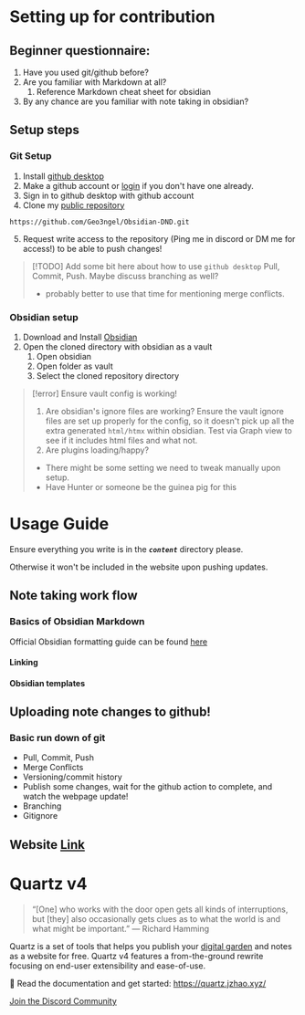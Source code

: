 # Setting up for contribution
## Beginner questionnaire:
1. Have you used git/github before?
2. Are you familiar with Markdown at all?
	1. Reference Markdown cheat sheet for obsidian
3. By any chance are you familiar with note taking in obsidian?

## Setup steps
### Git Setup
1. Install [github desktop](https://desktop.github.com/download/)
2. Make a github account or [login](https://github.com/login) if you don't have one already.
3. Sign in to github desktop with github account
4. Clone my [public repository](https://github.com/Geo3ngel/Obsidian-DND)
```
https://github.com/Geo3ngel/Obsidian-DND.git
```
5. Request write access to the repository (Ping me in discord or DM me for access!) to be able to push changes!
> [!TODO] Add some bit here about how to use `github desktop`
> Pull, Commit, Push.
> Maybe discuss branching as well?
> - probably better to use that time for mentioning merge conflicts.
### Obsidian setup
1. Download and Install [Obsidian](https://obsidian.md/download)
2. Open the cloned directory with obsidian as a vault
	1. Open obsidian
	2. Open folder as vault
	3. Select the cloned repository directory
> [!error] Ensure vault config is working!
> 1. Are obsidian's ignore files are working? Ensure the vault ignore files are set up properly for the config, so it doesn't pick up all the extra generated `html/htmx` within obsidian. Test via Graph view to see if it includes html files and what not.
> 2. Are plugins loading/happy?
> 	- There might be some setting we need to tweak manually upon setup.
> 	- Have Hunter or someone be the guinea pig for this

# Usage Guide
Ensure everything you write is in the ***`content`*** directory please.

Otherwise it won't be included in the website upon pushing updates.
## Note taking work flow
### Basics of Obsidian Markdown
Official Obsidian formatting guide can be found [here](https://help.obsidian.md/Editing+and+formatting/Basic+formatting+syntax)
#### Linking
#### Obsidian templates
## Uploading note changes to github!
### Basic run down of git
- Pull, Commit, Push
- Merge Conflicts
- Versioning/commit history
- Publish some changes, wait for the github action to complete, and watch the webpage update!
- Branching
- Gitignore

## Website [Link](https://geo3ngel.github.io/Obsidian-DND/)
# Quartz v4

> “[One] who works with the door open gets all kinds of interruptions, but [they] also occasionally gets clues as to what the world is and what might be important.” — Richard Hamming

Quartz is a set of tools that helps you publish your [digital garden](https://jzhao.xyz/posts/networked-thought) and notes as a website for free.
Quartz v4 features a from-the-ground rewrite focusing on end-user extensibility and ease-of-use.

🔗 Read the documentation and get started: https://quartz.jzhao.xyz/

[Join the Discord Community](https://discord.gg/cRFFHYye7t)
